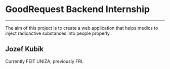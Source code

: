 # GoodRequest Backend Internship
***
The aim of this project is to create a web application that helps medics to inject radioactive substances into people properly.

## Jozef Kubík
Currently FEIT UNIZA, previously FRI.